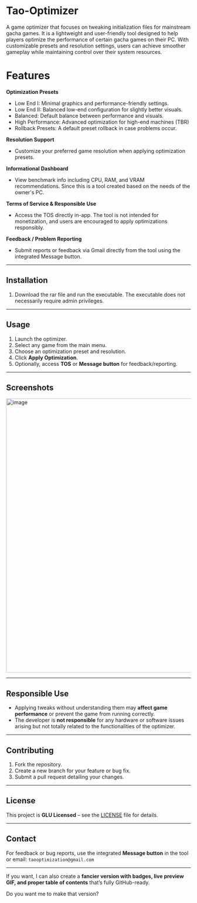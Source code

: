 # Tao-Optimizer
A game optimizer that focuses on tweaking initialization files for mainstream gacha games. It is a lightweight and user-friendly tool designed to help players optimize the performance of certain gacha games on their PC. With customizable presets and resolution settings, users can achieve smoother gameplay while maintaining control over their system resources.


# Features

**Optimization Presets**

  * Low End I: Minimal graphics and performance-friendly settings.
  * Low End II: Balanced low-end configuration for slightly better visuals.
  * Balanced: Default balance between performance and visuals.
  * High Performance: Advanced optimization for high-end machines (TBR)
  * Rollback Presets: A default preset rollback in case problems occur.

  **Resolution Support**
  * Customize your preferred game resolution when applying optimization presets.

  **Informational Dashboard**
  * View benchmark info including CPU, RAM, and VRAM recommendations. Since this is a tool created based on the needs of the owner's PC.

  **Terms of Service & Responsible Use**
  * Access the TOS directly in-app. The tool is not intended for monetization, and users are encouraged to apply optimizations responsibly.

  **Feedback / Problem Reporting**
  * Submit reports or feedback via Gmail directly from the tool using the integrated Message button.

---

## Installation

1. Download the rar file and run the executable. The executable does not necessarily require admin privileges.

---

## Usage

1. Launch the optimizer.
2. Select any game from the main menu.
3. Choose an optimization preset and resolution.
4. Click **Apply Optimization**.
5. Optionally, access **TOS** or **Message button** for feedback/reporting.

---

## Screenshots

<img width="996" height="748" alt="image" src="https://github.com/user-attachments/assets/28f39966-168f-4790-8460-17f006760868" />


---

## Responsible Use

* Applying tweaks without understanding them may **affect game performance** or prevent the game from running correctly.
* The developer is **not responsible** for any hardware or software issues arising but not totally related to the functionalities of the optimizer.

---

## Contributing

1. Fork the repository.
2. Create a new branch for your feature or bug fix.
3. Submit a pull request detailing your changes.

---

## License

This project is **GLU Licensed** – see the [LICENSE](LICENSE) file for details.

---

## Contact

For feedback or bug reports, use the integrated **Message button** in the tool or email:
`taooptimization@gmail.com`

---

If you want, I can also create a **fancier version with badges, live preview GIF, and proper table of contents** that’s fully GitHub-ready.

Do you want me to make that version?
